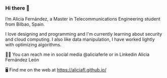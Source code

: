 ### Hi there 👋

I’m Alicia Fernández, a Master in Telecommunications Engineering student from Bilbao, Spain. 

I love designing and programming and I'm currently learning about security and cloud computing. I also like data manipulation, I have worked lightly with optimizing algorithms.

👩🏻 You can reach me in social media @aliciaferle or in Linkedin Alicia Fernández León

🖥 Find me on the web at https://aliciafl.github.io/
